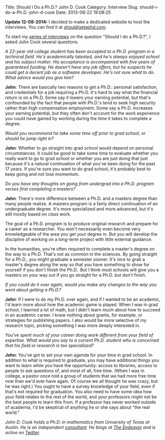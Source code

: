 Title: Should I Do a Ph.D.? John D. Cook
Category: Interview
Slug: should-i-do-a-Ph.D.-john-d-cook
Date: 2013-08-22 19:08:25

__Update 12-08-2014:__ I decided to make a dedicated website to host the interviews. You can find it at [shouldigetaphd.com](http://shouldigetaphd.com/).

To start my [series of interviews](http://stiglerdiet.com/category/should-i-do-a-phd.html) on the question "Should I do a Ph.D.?", I asked John Cook several questions.

_A 22-year old college student has been accepted to a Ph.D. program in a technical field. He's academically talented, and he's always enjoyed school and his subject matter. His acceptance is accompanied with five years of guaranteed funding. He doesn't have any job offers, but he suspects he could get a decent job as a software developer. He's not sure what to do. What advice would you give him?_

__John__: There are basically two reasons to get a Ph.D.: personal satisfaction, and credentials for a job requiring a Ph.D. It's hard to say what the financial return is on a Ph.D. Some say it lowers your earning potential, but that's confounded by the fact that people with Ph.D.'s tend to seek high security rather than high compensation employment. Some say a Ph.D. increases your earning potential, but they often don't account for the work experience you could have gained by working during the time it takes to complete a degree.

_Would you recommend he take some time off prior to grad school, or should he jump right in?_

__John__: Whether to go straight into grad school would depend on personal circumstances. It could be good to take some time to evaluate whether you really want to go to grad school or whether you are just doing that just because it's a natural continuation of what you've been doing for the past 17 years. If you're sure you want to do grad school, it's probably best to keep going and not lose momentum.

_Do you have any thoughts on going from undergrad into a Ph.D. program verses first completing a masters?_

__John__: There's more difference between a Ph.D. and a masters degree than many people realize. A masters program is a fairly direct continuation of an undergraduate degree. It's more specialized and more advanced, but it's still mostly based on class work.

The goal of a Ph.D. program is to produce original research and prepare for a career as a researcher. You won't necessarily even become very knowledgeable of the area you get your degree in. But you will develop the discipline of working on a long-term project with little external guidance.

In the humanities, you're often required to complete a master's degree on the way to a Ph.D. That's not as common in the sciences. By going straight for a Ph.D., you might graduate a semester sooner. It's nice to grab a master's degree along the way so that you have something to show for yourself if you don't finish the Ph.D.. But I think most schools will give you a masters on your way out if you go straight for a Ph.D. but don't finish.

_If you could do it over again, would you make any changes to the way you went about getting a Ph.D.?_

__John__: If I were to do my Ph.D. over again, and if I wanted to be an academic, I'd learn more about how the academic game is played. When I was in grad school, I learned a lot of math, but I didn't learn much about how to succeed in an academic career. I knew nothing about grants, for example, or strategies for publishing papers. I also would be more selective of my research topic, picking something I was more deeply interested in.

_You've spent much of your career doing work different from your field of expertise. What would you say to a current Ph.D. student who is concerned that his field or research is too specialized?_

__John__: You've got to set your own agenda for your time in grad school. In addition to what is required to graduate, you may have additional things you want to learn while you have the opportunity: access to libraries, access to people to ask questions of, and most of all, free time. (When I was in college, a pastor once told a group of students that we had more free time now than we'd ever have again. Of course we all thought he was crazy, but he was right.) You ought to have a survey knowledge of your field, even if that's not required for graduation. You also need to have some idea how your field relates to the rest of the world, and your professors might not be the best people to learn this from. If a professor has never worked outside of academia, I'd be skeptical of anything he or she says about "the real world."

_John D. Cook holds a Ph.D. in mathematics from University of Texas at Austin. He is an independent [consultant](http://www.johndcook.com/blog/bayesian-consulting/). He blogs at [The Endeavor](http://www.johndcook.com/blog/) and is active on [Twitter](https://twitter.com/johndcook)._
